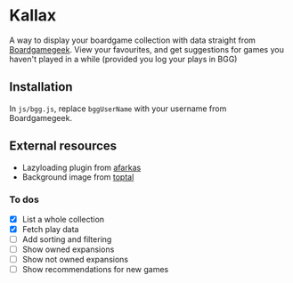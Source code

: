 # Kallax
A way to display your boardgame collection with data straight from [Boardgamegeek](https://boardgamegeek.com).
View your favourites, and get suggestions for games you haven't played in a while (provided you log your plays in BGG)

## Installation
In `js/bgg.js`, replace `bggUserName` with your username from Boardgamegeek.

## External resources
* Lazyloading plugin from [afarkas](https://afarkas.github.io/lazysizes/)
* Background image from [toptal](https://www.toptal.com/designers/subtlepatterns/what-the-hex-dark/)

### To dos
- [x] List a whole collection
- [x] Fetch play data
- [ ] Add sorting and filtering
- [ ] Show owned expansions
- [ ] Show not owned expansions
- [ ] Show recommendations for new games